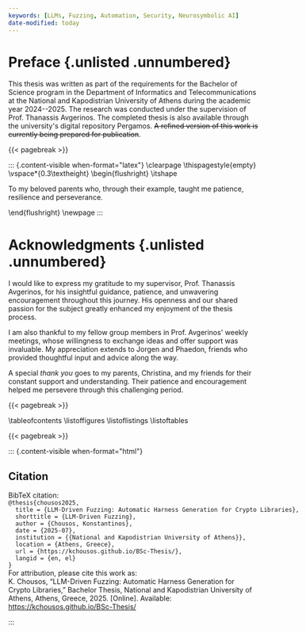 ```yaml
---
keywords: [LLMs, Fuzzing, Automation, Security, Neurosymbolic AI]
date-modified: today
---
```

# Preface {.unlisted .unnumbered}

This thesis was written as part of the requirements for the Bachelor of Science program in the Department of Informatics and Telecommunications at the National and Kapodistrian University of Athens during the academic year 2024--2025. The research was conducted under the supervision of Prof. Thanassis Avgerinos. The completed thesis is also available through the university's digital repository Pergamos. ~~A refined version of this work is currently being prepared for publication~~.

{{< pagebreak >}}

<!-- Inscription/dedication -->
::: {.content-visible when-format="latex"}
\clearpage
\thispagestyle{empty}
\vspace*{0.3\textheight}
\begin{flushright}
\itshape
 
To my beloved parents who, through their example, taught me patience, resilience and perseverance.

\end{flushright}
\newpage
:::

# Acknowledgments {.unlisted .unnumbered}

I would like to express my gratitude to my supervisor, Prof. Thanassis Avgerinos, for his insightful guidance, patience, and unwavering encouragement throughout this journey. His openness and our shared passion for the subject greatly enhanced my enjoyment of the thesis process.

I am also thankful to my fellow group members in Prof. Avgerinos' weekly meetings, whose willingness to exchange ideas and offer support was invaluable. My appreciation extends to Jorgen and Phaedon, friends who provided thoughtful input and advice along the way.

A special *thank you* goes to my parents, Christina, and my friends for their constant support and understanding. Their patience and encouragement helped me persevere through this challenging period.

{{< pagebreak >}}

\tableofcontents
\listoffigures
\listoflistings
\listoftables

{{< pagebreak >}}

::: {.content-visible when-format="html"}

<div id="quarto-appendix" class="default">
<section class="quarto-appendix-contents" id="quarto-citation"><h2 class="anchored quarto-appendix-heading" id="citation">Citation</h2><div><div class="quarto-appendix-secondary-label">BibTeX citation:</div>
<pre class="sourceCode code-with-copy quarto-appendix-bibtex"><code class="sourceCode bibtex">@thesis{chousos2025,
  title = {LLM-Driven Fuzzing: Automatic Harness Generation for Crypto Libraries},
  shorttitle = {LLM-Driven Fuzzing},
  author = {Chousos, Konstantinos},
  date = {2025-07},
  institution = {{National and Kapodistrian University of Athens}},
  location = {Athens, Greece},
  url = {https://kchousos.github.io/BSc-Thesis/},
  langid = {en, el}
}</code></pre>
<div class="quarto-appendix-secondary-label">For attribution, please cite this work as:</div><div id="ref-chousos2025" class="csl-entry quarto-appendix-citeas">
K. Chousos, <span>“LLM-Driven Fuzzing: Automatic Harness Generation for Crypto Libraries,”</span> Bachelor Thesis, National and Kapodistrian University of Athens, Athens, Greece, 2025. [Online]. Available: <a href="https://kchousos.github.io/thesis">https://kchousos.github.io/BSc-Thesis/</a>
</div></div></section></div>

:::
